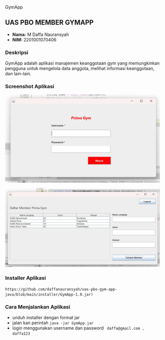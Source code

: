  GymApp

## UAS PBO MEMBER GYMAPP

- **Nama:** M Daffa Nauransyah
- **NIM:** 2201001070406

### Deskripsi
GymApp adalah aplikasi manajemen keanggotaan gym yang memungkinkan pengguna untuk mengelola data anggota, melihat informasi keanggotaan, dan lain-lain.

### Screenshot Aplikasi
![Screenshot Aplikasi Login](https://raw.githubusercontent.com/daffanauransyah/uas-pbo-gym-app-java/main/screenshot/1.jpg)

![Scrennshoot Aplikasi Dashboard](https://github.com/daffanauransyah/uas-pbo-gym-app-java/blob/main/screenshot/2.jpg)

### Installer Aplikasi
```https://github.com/daffanauransyah/uas-pbo-gym-app-java/blob/main/installer/GymApp-1.0.jar)```

### Cara Menjalankan Aplikasi
- unduh installer dengan format jar
- jalan kan perintah
  ``java -jar GymApp.jar``
- login menggunakan username dan password `` daffa@gmail.com , daffa123``
